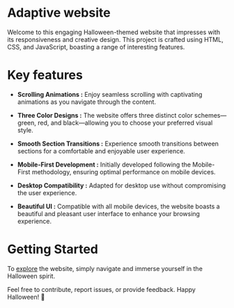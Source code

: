 # Adaptive website
Welcome to this engaging Halloween-themed website that impresses with its responsiveness and creative design. This project is crafted using HTML, CSS, and JavaScript, boasting a range of interesting features.

# Key features

- **Scrolling Animations :** Enjoy seamless scrolling with captivating animations as you navigate through the content.</li>

- **Three Color Designs :** The website offers three distinct color schemes—green, red, and black—allowing you to choose your preferred visual style.</li>

- **Smooth Section Transitions :** Experience smooth transitions between sections for a comfortable and enjoyable user experience.

- **Mobile-First Development :** Initially developed following the Mobile-First methodology, ensuring optimal performance on mobile devices.

- **Desktop Compatibility :** Adapted for desktop use without compromising the user experience.

- **Beautiful UI :** Compatible with all mobile devices, the website boasts a beautiful and pleasant user interface to enhance your browsing experience.

# Getting Started
To <a href="https://dimaa21.github.io/landing-halloween/">explore</a> the website, simply navigate and immerse yourself in the Halloween spirit. 

Feel free to contribute, report issues, or provide feedback. Happy Halloween! 🎃

<a href="preview.png"></a>
